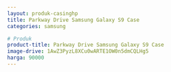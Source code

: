 ```yaml
---
layout: produk-casinghp
title: Parkway Drive Samsung Galaxy S9 Case
categories: samsung

# Produk
product-title: Parkway Drive Samsung Galaxy S9 Case
image-drive: 1AwZ3PyzL8XCu0wARTE1OW0n5dmCQLHg5
harga: 90000
---
```

